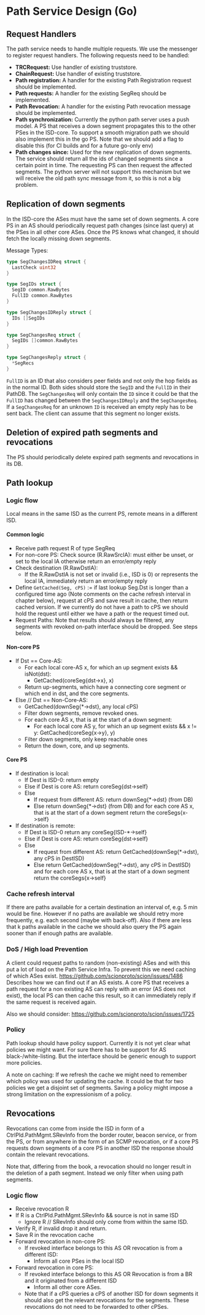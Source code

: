 # Path Service Design (Go)

## Request Handlers

The path service needs to handle multiple requests. We use the messenger to register request handlers. The following requests need to be handled:

* __TRCRequest:__ Use handler of existing truststore.
* __ChainRequest:__ Use handler of existing truststore.
* __Path registration:__ A handler for the existing Path Registration request should be implemented.
* __Path requests:__ A handler for the existing SegReq should be implemented.
* __Path Revocation:__ A handler for the existing Path revocation message should be implemented.
* __Path synchronization:__ Currently the python path server uses a push model. A PS that receives a down segment propagates this to the other PSes in the ISD-core. To support a smooth migration path we should also implement this in the go PS. Note that we should add a flag to disable this (for CI builds and for a future go-only env)
* __Path changes since:__ Used for the new replication of down segments. The service should return all the ids of changed segments since a certain point in time. The requesting PS can then request the affected segments. The python server will not support this mechanism but we will receive the old path sync message from it, so this is not a big problem.

## Replication of down segments

In the ISD-core the ASes must have the same set of down segments. A core PS in an AS should periodically request path changes (since last query) at the PSes in all other core ASes. Once the PS knows what changed, it should fetch the locally missing down segments.

Message Types:

```go
type SegChangesIDReq struct {
  LastCheck uint32
}

type SegIDs struct {
  SegID common.RawBytes
  FullID common.RawBytes
}

type SegChangesIDReply struct {
  IDs []SegIDs
}

type SegChangesReq struct {
  SegIDs []common.RawBytes
}

type SegChangesReply struct {
  *SegRecs
}
```

`FullID` is an ID that also considers peer fields and not only the hop fields as in the normal ID.
Both sides should store the `SegID` and the `FullID` in their PathDB.
The `SegChangesReq` will only contain the `ID` since it could be that the `FullID` has changed between the `SegChangesIDReply` and the `SegChangesReq`.
If a `SegChangesReq` for an unknown `ID` is received an empty reply has to be sent back. The client can assume that this segment no longer exists.

## Deletion of expired path segments and revocations

The PS should periodically delete expired path segments and revocations in its DB.

## Path lookup

### Logic flow

Local means in the same ISD as the current PS, remote means in a different ISD.

#### Common logic

* Receive path request R of type SegReq
* For non-core PS: Check source (R.RawSrcIA): must either be unset, or set to the local IA otherwise return an error/empty reply
* Check destination (R.RawDstIA):
  * If the R.RawDstIA is not set or invalid (i.e., ISD is 0) or represents the local IA, immediately return an error/empty reply
* Define `GetCached(Seg, cPS)` := if last lookup Seg.Dst is longer than a configured time ago (Note comments on the cache refresh interval in chapter below), request at cPS and save result in cache, then return cached version. If we currently do not have a path to cPS we should hold the request until either we have a path or the request timed out.
* Request Paths: Note that results should always be filtered, any segments with revoked on-path interface should be dropped. See steps below.

#### Non-core PS

* If Dst == Core-AS:
  * For each local core-AS x, for which an up segment exists && isNot(dst):
    * GetCached(coreSeg{dst->x}, x)
  * Return up-segments, which have a connecting core segment or which end in dst, and the core segments.
* Else // Dst == Non-Core-AS:
  * GetCached(downSeg{*->dst}, any local cPS)
  * Filter down segments, remove revoked ones.
  * For each core AS x, that is at the start of a down segment:
    * For each local core AS y, for which an up segment exists && x != y: GetCached(coreSeg{x->y}, y)
  * Filter down segments, only keep reachable ones
  * Return the down, core, and up segments.

#### Core PS

* If destination is local:
  * If Dest is ISD-0: return empty
  * Else if Dest is core AS: return coreSeg{dst->self}
  * Else
    * If request from different AS: return downSeg{*->dst} (from DB)
    * Else return downSeg{*->dst} (from DB) and for each core AS x, that is at the start of a down segment return the coreSegs{x->self}
* If destination is remote:
  * If Dest is ISD-0 return any coreSeg{ISD-*->self}
  * Else if Dest is core AS: return coreSeg{dst->self}
  * Else
    * If request from different AS: return GetCached(downSeg{*->dst}, any cPS in DestISD)
    * Else return GetCached(downSeg{*->dst}, any cPS in DestISD) and for each core AS x, that is at the start of a down segment return the coreSegs{x->self}

### Cache refresh interval

If there are paths available for a certain destination an interval of, e.g. 5 min would be fine. However if no paths are available we should retry more frequently, e.g. each second (maybe with back-off). Also if there are less that k paths available in the cache we should also query the PS again sooner than if enough paths are available.

### DoS / High load Prevention

A client could request paths to random (non-existing) ASes and with this put a lot of load on the Path Service Infra. To prevent this we need caching of which ASes exist. https://github.com/scionproto/scion/issues/1486 Describes how we can find out if an AS exists. A core PS that receives a path request for a non existing AS can reply with an error (AS does not exist), the local PS can then cache this result, so it can immediately reply if the same request is received again.

Also we should consider: https://github.com/scionproto/scion/issues/1725

### Policy

Path lookup should have policy support. Currently it is not yet clear what policies we might want. For sure there has to be support for AS black-/white-listing. But the interface should be generic enough to support more policies.

A note on caching:
If we refresh the cache we might need to remember which policy was used for updating the cache. It could be that for two policies we get a disjoint set of segments. Saving a policy might impose a strong limitation on the expressionism of a policy.

## Revocations

Revocations can come from inside the ISD in form of a CtrlPld.PathMgmt.SRevInfo from the border router, beacon service, or from the PS, or from anywhere in the form of an SCMP revocation, or if a core PS requests down segments of a core PS in another ISD the response should contain the relevant revocations.

Note that, differing from the book, a revocation should no longer result in the deletion of a path segment. Instead we only filter when using path segments.

### Logic flow

* Receive revocation R
* If R is a CtrlPld.PathMgmt.SRevInfo && source is not in same ISD
  * Ignore R // SRevInfo should only come from within the same ISD.
* Verify R, if invalid drop it and return.
* Save R in the revocation cache
* Forward revocation in non-core PS:
  * If revoked interface belongs to this AS OR revocation is from a different ISD:
    * Inform all core PSes in the local ISD
* Forward revocation in core PS:
  * If revoked interface belongs to this AS OR
      Revocation is from a BR and it originated from a different ISD
    * Inform all other core ASes.
  * Note that if a cPS queries a cPS of another ISD for down segments it should also get the relevant revocations for the segments. These revocations do not need to be forwarded to other cPSes.
